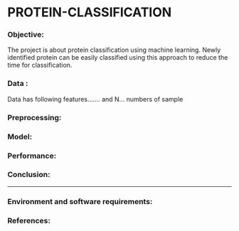 # PROTEIN-CLASSIFICATION

### Objective:

The project is about protein classification using machine learning. Newly identified protein can be easily classified using this approach to reduce the time for classification.

### Data :
Data has following features....... and N... numbers of sample

### Preprocessing:


### Model:


### Performance:


### Conclusion:

------------------

### Environment and software requirements:

### References:





